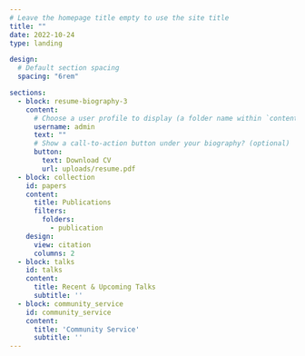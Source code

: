 ```yaml
---
# Leave the homepage title empty to use the site title
title: ""
date: 2022-10-24
type: landing

design:
  # Default section spacing
  spacing: "6rem"

sections:
  - block: resume-biography-3
    content:
      # Choose a user profile to display (a folder name within `content/authors/`)
      username: admin
      text: ""
      # Show a call-to-action button under your biography? (optional)
      button:
        text: Download CV
        url: uploads/resume.pdf
  - block: collection
    id: papers
    content:
      title: Publications
      filters:
        folders:
          - publication
    design:
      view: citation
      columns: 2
  - block: talks
    id: talks
    content:
      title: Recent & Upcoming Talks
      subtitle: ''
  - block: community_service
    id: community_service
    content:
      title: 'Community Service'
      subtitle: ''
---
```

